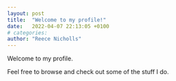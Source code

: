 ```yaml
---
layout: post
title:  "Welcome to my profile!"
date:   2022-04-07 22:13:05 +0100
# categories:
author: "Reece Nicholls"
---
```

Welcome to my profile.

Feel free to browse and check out some of the stuff I do.


